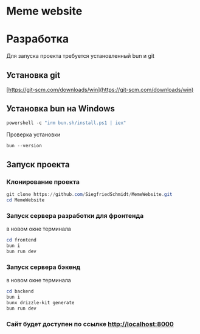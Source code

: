 # Meme website

# Разработка
Для запуска проекта требуется установленный bun и git 

## Установка git
[https://git-scm.com/downloads/win](https://git-scm.com/downloads/win)

## Установка bun на Windows
```powershell
powershell -c "irm bun.sh/install.ps1 | iex"
```
Проверка установки
```powershell
bun --version
```

## Запуск проекта 
### Клонирование проекта
```powershell
git clone https://github.com/SiegfriedSchmidt/MemeWebsite.git
cd MemeWebsite
```

### Запуск сервера разработки для фронтенда
в новом окне терминала
```powershell
cd frontend
bun i
bun run dev
```

### Запуск сервера бэкенд
в новом окне терминала
```powershell
cd backend
bun i
bunx drizzle-kit generate
bun run dev
```

### Сайт будет доступен по ссылке [http://localhost:8000](http://localhost:8000)

